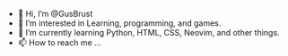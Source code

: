 - 👋 Hi, I’m @GusBrust
- 👀 I’m interested in Learning, programming, and games.
- 🌱 I’m currently learning Python, HTML, CSS, Neovim, and other things.
- 📫 How to reach me ...

<!---
GusBrust/GusBrust is a ✨ special ✨ repository because its `README.md` (this file) appears on your GitHub profile.
You can click the Preview link to take a look at your changes.
--->
